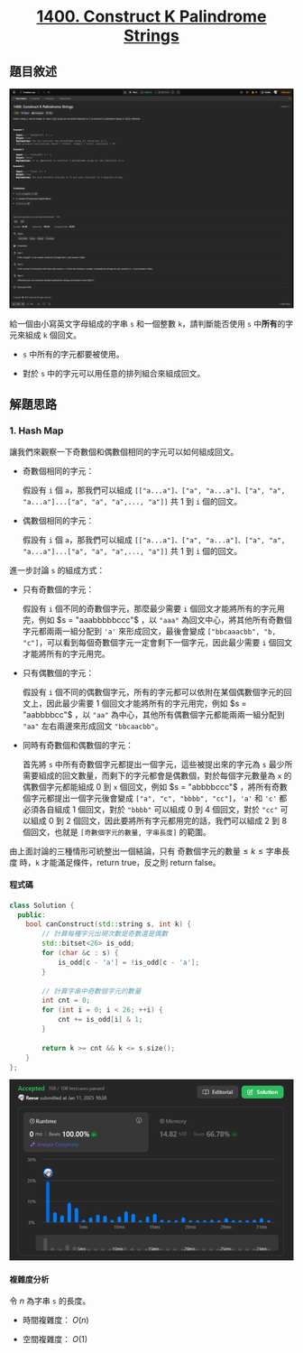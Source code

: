 # <center> [1400. Construct K Palindrome Strings](https://leetcode.com/problems/construct-k-palindrome-strings/description/) </center>

## 題目敘述

[![](https://raw.githubusercontent.com/reese60525/ForPicGo/main/ForPicGo/Pictures/202501111049339.png)](https://raw.githubusercontent.com/reese60525/ForPicGo/main/ForPicGo/Pictures/202501111049339.png)

給一個由小寫英文字母組成的字串 `s` 和一個整數 `k`，請判斷能否使用 `s` 中**所有**的字元來組成 `k` 個回文。

- `s` 中所有的字元都要被使用。

- 對於 `s` 中的字元可以用任意的排列組合來組成回文。

## 解題思路

### 1. Hash Map

讓我們來觀察一下奇數個和偶數個相同的字元可以如何組成回文。

- 奇數個相同的字元：

  假設有 `i` 個 `a`，那我們可以組成 `[["a...a"]、["a", "a...a"]、["a", "a", "a...a"]...["a", "a", "a",..., "a"]]` 共 1 到 `i` 個的回文。

- 偶數個相同的字元：

  假設有 `i` 個 `a`，那我們可以組成 `[["a...a"]、["a", "a...a"]、["a", "a", "a...a"]...["a", "a", "a",..., "a"]]` 共 1 到 `i` 個的回文。

進一步討論 `s` 的組成方式：

- 只有奇數個的字元：

    假設有 `i` 個不同的奇數個字元，那麼最少需要 `i` 個回文才能將所有的字元用完，例如 $s = "aaabbbbbccc"$ ，以 `"aaa"` 為回文中心，將其他所有奇數個字元都兩兩一組分配到 `'a'` 來形成回文，最後會變成 `["bbcaaacbb", "b, "c"]`，可以看到每個奇數個字元一定會剩下一個字元，因此最少需要 `i` 個回文才能將所有的字元用完。

- 只有偶數個的字元：

    假設有 `i` 個不同的偶數個字元，所有的字元都可以依附在某個偶數個字元的回文上，因此最少需要 1 個回文才能將所有的字元用完，例如 $s = "aabbbbcc"$ ，以 `"aa"` 為中心，其他所有偶數個字元都能兩兩一組分配到 `"aa"` 左右兩邊來形成回文 `"bbcaacbb"`。

- 同時有奇數個和偶數個的字元：

    首先將 `s` 中所有奇數個字元都提出一個字元，這些被提出來的字元為 `s` 最少所需要組成的回文數量，而剩下的字元都會是偶數個，對於每個字元數量為 `x` 的偶數個字元都能組成 0 到 `x` 個回文，例如 $s = "abbbbccc"$ ，將所有奇數個字元都提出一個字元後會變成 `["a", "c", "bbbb", "cc"]`，`'a'` 和 `'c'` 都必須各自組成 1 個回文，對於 `"bbbb"` 可以組成 0 到 4 個回文，對於 `"cc"` 可以組成 0 到 2 個回文，因此要將所有字元都用完的話，我們可以組成 2 到 8 個回文，也就是 `[奇數個字元的數量, 字串長度]` 的範圍。

由上面討論的三種情形可統整出一個結論，只有 $\text{奇數個字元的數量} \leq k \leq \text{字串長度}$ 時，`k` 才能滿足條件，return true，反之則 return false。

#### 程式碼

```cpp {.line-numbers}
class Solution {
  public:
    bool canConstruct(std::string s, int k) {
        // 計算每種字元出現次數是奇數還是偶數
        std::bitset<26> is_odd;
        for (char &c : s) {
            is_odd[c - 'a'] = !is_odd[c - 'a'];
        }

        // 計算字串中奇數個字元的數量
        int cnt = 0;
        for (int i = 0; i < 26; ++i) {
            cnt += is_odd[i] & 1;
        }

        return k >= cnt && k <= s.size();
    }
};
```

[![](https://raw.githubusercontent.com/reese60525/ForPicGo/main/ForPicGo/Pictures/202501111142434.png)](https://raw.githubusercontent.com/reese60525/ForPicGo/main/ForPicGo/Pictures/202501111142434.png)

#### 複雜度分析

令 $n$ 為字串 `s` 的長度。

- 時間複雜度： $O(n)$

- 空間複雜度： $O(1)$
